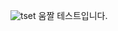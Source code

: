 ![tset](https://github.com/oh-byung-rock/git-practice/assets/136219126/a5ed690d-a9db-4675-bfdc-aa8dad8ccebc)
움짤 테스트입니다.
